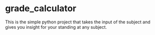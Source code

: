 # grade_calculator
This is the simple python project that takes the input of the subject and gives you insight for your standing at any subject.

